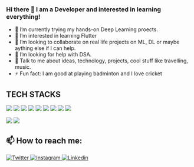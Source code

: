 ### Hi there 👋 I am a Developer and interested in learning everything!




- 🔭 I’m currently trying my hands-on Deep Learning proects.
- 🌱 I’m interested in learning Flutter
- 👯 I’m looking to collaborate on real life projects on ML, DL or maybe aything else if I can help.
- 🤔 I’m looking for help with DSA.
- 💬 Talk to me about ideas, technology, projects, cool stuff like travelling, music.
- ⚡ Fun fact: I am good at playing badminton and I love cricket

## TECH STACKS
 <img src = 'https://img.shields.io/badge/sklearn-sklearn-blue'/> <img src = 'https://img.shields.io/badge/-flask-lightgrey'/>
 <img src="https://img.shields.io/badge/-C%2B%2B-red" />
 <img src= 'https://img.shields.io/badge/-python-lightgrey'/>
 <img src = 'https://img.shields.io/badge/-django-purple'/>
 <img src = 'https://img.shields.io/badge/-sql-dark%20blue'/>
 <img src = 'https://img.shields.io/badge/-tensorflow-orange'/>
 <img src = 'https://img.shields.io/badge/-html-light%20orange'/>
 <img src = 'https://img.shields.io/badge/-bootstrap-blue'/>
 


<img src="https://github-readme-stats.vercel.app/api?username=Prachi0203&show_icons=true&theme=radical&count_private=true"/>

<img src="https://github-readme-stats.vercel.app/api/top-langs/?username=Prachi0203&layout=compact"/>

## 📫 How to reach me:
<a href="https://twitter.com/PrachiBindal6?s=09">
  <img
    alt="Twitter"
    src="https://img.shields.io/badge/Twitter-1DA1F2?logo=twitter&logoColor=white&style=for-the-badge"
  />
</a>
<a href="https://www.instagram.com/prachibindal_/">
  <img
    alt="Instagram"
    src="https://img.shields.io/badge/Instagram-E4405F?logo=instagram&logoColor=white&style=for-the-badge"
  />
</a>
<a href="https://www.linkedin.com/in/prachibindal">
  <img
    alt="Linkedin"
    src="https://img.shields.io/badge/linkedin-0077B5?logo=linkedin&logoColor=white&style=for-the-badge"
  />
</a>

